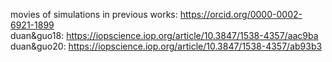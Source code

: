 movies of simulations in previous works: https://orcid.org/0000-0002-6921-1899  
duan&guo18: https://iopscience.iop.org/article/10.3847/1538-4357/aac9ba  
duan&guo20: https://iopscience.iop.org/article/10.3847/1538-4357/ab93b3
